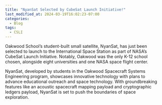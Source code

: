 ```yaml
---
title: "NyanSat Selected by CubeSat Launch Initiative!"
last_modified_at: 2024-03-19T16:02:23-07:00
categories:
  - Blog
tags:
  - CSLI
---
```


Oakwood School’s student-built small satellite, NyanSat, has just been selected to launch to the International Space Station as part of NASA’s CubeSat Launch Initiative. Notably, Oakwood was the only K-12 school chosen, alongside eight universities and one NASA space flight center. 

NyanSat, developed by students in the Oakwood Spacecraft Systems Engineering program, showcases innovative technology with plans to advance educational outreach and space technology. With groundbreaking features like an acoustic spacecraft mapping payload and cryptographic ledgers payload, NyanSat is set to push the boundaries of space exploration.
